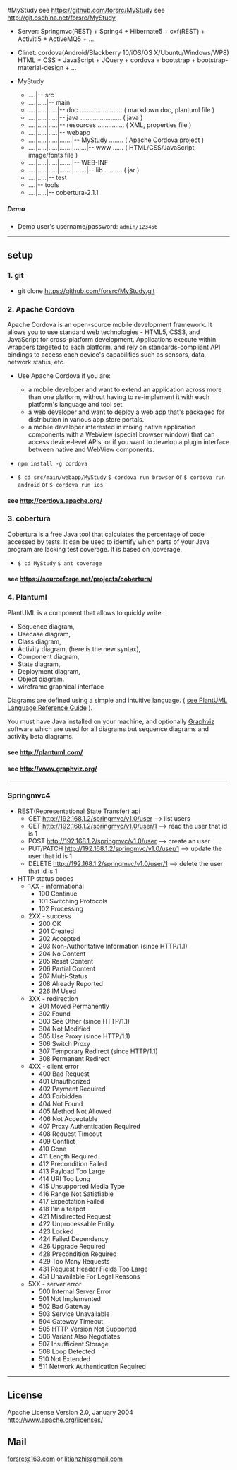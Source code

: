 #MyStudy
see https://github.com/forsrc/MyStudy
see http://git.oschina.net/forsrc/MyStudy

* Server: Springmvc(REST) + Spring4 + Hibernate5 + cxf(REST) + Activiti5 + ActiveMQ5 + ...
* Clinet: cordova(Android/Blackberry 10/iOS/OS X/Ubuntu/Windows/WP8)
          HTML + CSS + JavaScript + JQuery + cordova + bootstrap + bootstrap-material-design + ...


* MyStudy
    - ....|-- src
    - ....|.....|-- main
    - ....|.....|.....|-- doc ........................ ( markdown doc, plantuml file )
    - ....|.....|.....|-- java ....................... ( java )
    - ....|.....|.....|-- resources ............... ( XML, properties file )
    - ....|.....|.....|-- webapp
    - ....|.....|.....|.......|-- MyStudy ........ ( Apache Cordova project )
    - ....|.....|.....|.......|.......|-- www ...... ( HTML/CSS/JavaScript, image/fonts file )
    - ....|.....|.....|.......|-- WEB-INF
    - ....|.....|.....|.......|.......|-- lib .......... ( jar )
    - ....|.....|-- test
    - ....|-- tools
    - ....|.....|-- cobertura-2.1.1
   
##### Demo
* Demo user's username/password: ``` admin/123456 ```

----

##  setup

### 1. git

* git clone https://github.com/forsrc/MyStudy.git

### 2. Apache Cordova
Apache Cordova is an open-source mobile development framework. It allows you to use standard web technologies - HTML5, CSS3, and JavaScript for cross-platform development. Applications execute within wrappers targeted to each platform, and rely on standards-compliant API bindings to access each device's capabilities such as sensors, data, network status, etc.

* Use Apache Cordova if you are:

    * a mobile developer and want to extend an application across more than one platform, without having to re-implement it with each platform's language and tool set.
    * a web developer and want to deploy a web app that's packaged for distribution in various app store portals.
    * a mobile developer interested in mixing native application components with a WebView (special browser window) that can access device-level APIs, or if you want to develop a plugin interface between native and WebView components.


* ``` npm install -g cordova ```
* ``` $ cd src/main/webapp/MyStudy ```
  ``` $ cordova run browser ``` or ``` $ cordova run android ``` or ``` $ cordova run ios ```

#### see http://cordova.apache.org/

### 3. cobertura
Cobertura is a free Java tool that calculates the percentage of code accessed by tests. It can be used to identify which parts of your Java program are lacking test coverage. It is based on jcoverage.

* ``` $ cd MyStudy ```
  ``` $ ant coverage ```

#### see https://sourceforge.net/projects/cobertura/

### 4. Plantuml
PlantUML is a component that allows to quickly write :

* Sequence diagram,
* Usecase diagram,
* Class diagram,
* Activity diagram, (here is the new syntax),
* Component diagram,
* State diagram,
* Deployment diagram,
* Object diagram.
* wireframe graphical interface

Diagrams are defined using a simple and intuitive language. ( [see PlantUML Language Reference Guide](http://plantuml.com/PlantUML_Language_Reference_Guide.pdf) ).

You must have Java installed on your machine, and optionally [Graphviz](http://www.graphviz.org/) software which are used for all diagrams but sequence diagrams and activity beta diagrams.


#### see http://plantuml.com/
#### see http://www.graphviz.org/
----

### Springmvc4

* REST(Representational State Transfer) api
    + GET    http://192.168.1.2/springmvc/v1.0/user     --> list users
    + GET    http://192.168.1.2/springmvc/v1.0/user/1   --> read the user that id is 1
    + POST   http://192.168.1.2/springmvc/v1.0/user     --> create an user
    + PUT/PATCH    http://192.168.1.2/springmvc/v1.0/user/1   --> update the user that id is 1
    + DELETE http://192.168.1.2/springmvc/v1.0/user/1   --> delete the user that id is 1
* HTTP status codes    
    + 1XX - informational
        - 100 Continue
        - 101 Switching Protocols
        - 102 Processing
    + 2XX - success
        - 200 OK
        - 201 Created
        - 202 Accepted
        - 203 Non-Authoritative Information (since HTTP/1.1)
        - 204 No Content
        - 205 Reset Content
        - 206 Partial Content
        - 207 Multi-Status
        - 208 Already Reported
        - 226 IM Used       
    + 3XX - redirection
        - 301 Moved Permanently
        - 302 Found
        - 303 See Other (since HTTP/1.1)
        - 304 Not Modified
        - 305 Use Proxy (since HTTP/1.1)
        - 306 Switch Proxy
        - 307 Temporary Redirect (since HTTP/1.1)
        - 308 Permanent Redirect 
    + 4XX - client error
        - 400 Bad Request
        - 401 Unauthorized
        - 402 Payment Required
        - 403 Forbidden
        - 404 Not Found
        - 405 Method Not Allowed
        - 406 Not Acceptable
        - 407 Proxy Authentication Required
        - 408 Request Timeout
        - 409 Conflict
        - 410 Gone
        - 411 Length Required
        - 412 Precondition Failed
        - 413 Payload Too Large
        - 414 URI Too Long
        - 415 Unsupported Media Type
        - 416 Range Not Satisfiable 
        - 417 Expectation Failed
        - 418 I'm a teapot 
        - 421 Misdirected Request
        - 422 Unprocessable Entity
        - 423 Locked
        - 424 Failed Dependency
        - 426 Upgrade Required
        - 428 Precondition Required
        - 429 Too Many Requests
        - 431 Request Header Fields Too Large
        - 451 Unavailable For Legal Reasons  
    + 5XX - server error
        - 500 Internal Server Error
        - 501 Not Implemented
        - 502 Bad Gateway
        - 503 Service Unavailable
        - 504 Gateway Timeout
        - 505 HTTP Version Not Supported
        - 506 Variant Also Negotiates
        - 507 Insufficient Storage 
        - 508 Loop Detected
        - 510 Not Extended
        - 511 Network Authentication Required
        
        
---


## License

Apache License
Version 2.0, January 2004
http://www.apache.org/licenses/


## Mail
forsrc@163.com or litianzhi@gmail.com